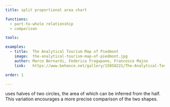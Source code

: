 ```yaml
---
title: split proportional area chart

functions:
  - part-to-whole relationship
  - comparison

tools:

examples:
  - title:  The Analytical Tourism Map of Piedmont
    image:  the-analytical-tourism-map-of-piedmont.jpg
    author: Marco Bernardi, Federica Fragapane, Francesco Majno
    link:   https://www.behance.net/gallery/15058221/The-Analytical-Tourism-Map-of-Piedmont

order: 1

---
```


uses halves of two circles, the area of which can be inferred from the half. This variation encourages a more precise comparison of the two shapes.

<!--more-->
